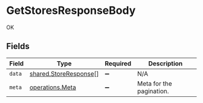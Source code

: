 # GetStoresResponseBody

OK


## Fields

| Field                                                          | Type                                                           | Required                                                       | Description                                                    |
| -------------------------------------------------------------- | -------------------------------------------------------------- | -------------------------------------------------------------- | -------------------------------------------------------------- |
| `data`                                                         | [shared.StoreResponse](../../models/shared/storeresponse.md)[] | :heavy_minus_sign:                                             | N/A                                                            |
| `meta`                                                         | [operations.Meta](../../models/operations/meta.md)             | :heavy_minus_sign:                                             | Meta for the pagination.                                       |